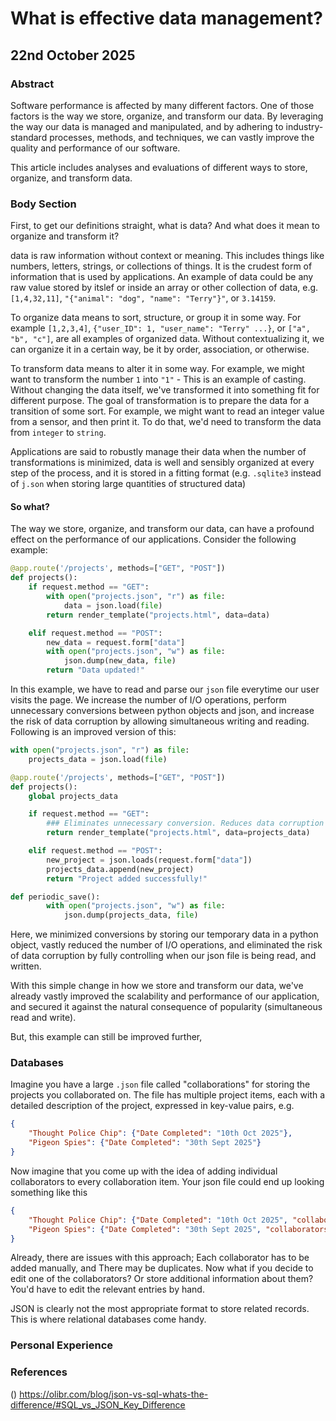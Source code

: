 # What is effective data management?

## 22nd October 2025

### Abstract

Software performance is affected by many different factors. One of those factors is the way we store, organize, and transform our data. By leveraging the way our data is managed and manipulated, and by adhering to industry-standard processes, methods, and techniques, we can vastly improve the quality and performance of our software.

This article includes analyses and evaluations of different ways to store, organize, and transform data.

### Body Section

First, to get our definitions straight, what is data? And what does it mean to organize and transform it?

data is raw information without context or meaning. This includes things like numbers, letters, strings, or collections of things. It is the crudest form of information that is used by applications. An example of data could be any raw value stored by itslef or inside an array or other collection of data, e.g. `[1,4,32,11]`, `"{"animal": "dog", "name": "Terry"}"`, or `3.14159`. 

To organize data means to sort, structure, or group it in some way. For example `[1,2,3,4]`, `{"user_ID": 1, "user_name": "Terry" ...}`, or `["a", "b", "c"]`, are all examples of organized data. Without contextualizing it, we can organize it in a certain way, be it by order, association, or otherwise. 

To transform data means to alter it in some way. For example, we might want to transform the number `1` into `"1"` - This is an example of casting. Without changing the data itself, we've transformed it into something fit for different purpose. The goal of transformation is to prepare the data for a transition of some sort. For example, we might want to read an integer value from a sensor, and then print it. To do that, we'd need to transform the data from `integer` to `string`.

Applications are said to robustly manage their data when the number of transformations is minimized, data is well and sensibly organized at every step of the process, and it is stored in a fitting format (e.g. `.sqlite3` instead of `j.son` when storing large quantities of structured data)

#### So what?

The way we store, organize, and transform our data, can have a profound effect on the performance of our applications. Consider the following example:

```python
@app.route('/projects', methods=["GET", "POST"])
def projects():
    if request.method == "GET":
        with open("projects.json", "r") as file:
            data = json.load(file)
        return render_template("projects.html", data=data)

    elif request.method == "POST":
        new_data = request.form["data"]
        with open("projects.json", "w") as file:
            json.dump(new_data, file)
        return "Data updated!"
```

In this example, we have to read and parse our `json` file everytime our user visits the page. We increase the number of I/O operations, perform unnecessary conversions between python objects and json, and increase the risk of data corruption by allowing simultaneous writing and reading. Following is an improved version of this:

```python
with open("projects.json", "r") as file:
    projects_data = json.load(file)

@app.route('/projects', methods=["GET", "POST"])
def projects():
    global projects_data

    if request.method == "GET":
        ### Eliminates unnecessary conversion. Reduces data corruption risk
        return render_template("projects.html", data=projects_data)

    elif request.method == "POST":
        new_project = json.loads(request.form["data"])
        projects_data.append(new_project)
        return "Project added successfully!"

def periodic_save():
        with open("projects.json", "w") as file:
            json.dump(projects_data, file)
```

Here, we minimized conversions by storing our temporary data in a python object, vastly reduced the number of I/O operations, and eliminated the risk of data corruption by fully controlling when our json file is being read, and written.

With this simple change in how we store and transform our data, we've already vastly improved the scalability and performance of our application, and secured it against the natural consequence of popularity (simultaneous read and write).

But, this example can still be improved further,

### Databases

Imagine you have a large `.json` file called "collaborations" for storing the projects you collaborated on. The file has multiple project items, each with a detailed description of the project, expressed in key-value pairs, e.g.

```json
{
    "Thought Police Chip": {"Date Completed": "10th Oct 2025"},
    "Pigeon Spies": {"Date Completed": "30th Sept 2025"}
}
```

Now imagine that you come up with the idea of adding individual collaborators to every collaboration item. Your json file could end up looking something like this

```json
{
    "Thought Police Chip": {"Date Completed": "10th Oct 2025", "collaborators"=["Mark Zuckerberg", "Bill Gates"]},
    "Pigeon Spies": {"Date Completed": "30th Sept 2025", "collaborators"=["Mark Zuckerberg", "Boris Johnson"]}
}
```

Already, there are issues with this approach; Each collaborator has to be added manually, and There may be duplicates. Now what if you decide to edit one of the collaborators? Or store additional information about them? You'd have to edit the relevant entries by hand. 

JSON is clearly not the most appropriate format to store related records. This is where relational databases come handy. 

### Personal Experience

### References

() https://olibr.com/blog/json-vs-sql-whats-the-difference/#SQL_vs_JSON_Key_Difference
